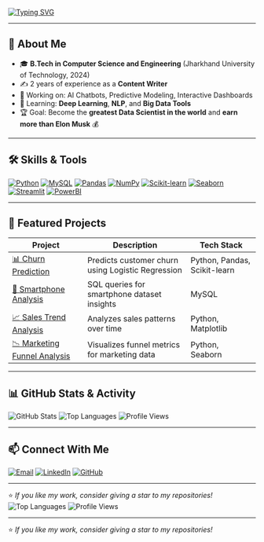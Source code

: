 <!-- Typing Animation -->
[![Typing SVG](https://readme-typing-svg.herokuapp.com?size=24&color=00F700&width=600&lines=Hi+I'm+Manish+%F0%9F%91%8B;Aspiring+Data+Scientist+%F0%9F%92%BB;Machine+Learning+Enthusiast+%F0%9F%93%8A;AI+Explorer+%F0%9F%9A%80)](https://git.io/typing-svg)

---

## 🚀 About Me
- 🎓 **B.Tech in Computer Science and Engineering** (Jharkhand University of Technology, 2024)
- ✍️ 2 years of experience as a **Content Writer**
- 🔭 Working on: AI Chatbots, Predictive Modeling, Interactive Dashboards
- 🌱 Learning: **Deep Learning**, **NLP**, and **Big Data Tools**
- 🏆 Goal: Become the **greatest Data Scientist in the world** and **earn more than Elon Musk** 💰

---

## 🛠 Skills & Tools
[![Python](https://img.shields.io/badge/Python-3776AB?style=for-the-badge&logo=python&logoColor=white)](https://www.python.org/)
[![MySQL](https://img.shields.io/badge/MySQL-003B57?style=for-the-badge&logo=database&logoColor=white)]()
[![Pandas](https://img.shields.io/badge/Pandas-150458?style=for-the-badge&logo=pandas&logoColor=white)]()
[![NumPy](https://img.shields.io/badge/NumPy-013243?style=for-the-badge&logo=numpy&logoColor=white)]()
[![Scikit-learn](https://img.shields.io/badge/Scikit--learn-F7931E?style=for-the-badge&logo=scikit-learn&logoColor=white)]()
[![Seaborn](https://img.shields.io/badge/Seaborn-000000?style=for-the-badge&logo=flask&logoColor=white)]()
[![Streamlit](https://img.shields.io/badge/Streamlit-FF4B4B?style=for-the-badge&logo=streamlit&logoColor=white)]()
[![PowerBI](https://img.shields.io/badge/Power%20BI-F2C811?style=for-the-badge&logo=powerbi&logoColor=black)]()

---

## 📌 Featured Projects
| Project | Description | Tech Stack |
|---------|-------------|------------|
| [📊 Churn Prediction](https://github.com/Manishdatasci/churn-prediction) | Predicts customer churn using Logistic Regression | Python, Pandas, Scikit-learn |
| [📱 Smartphone Analysis](https://github.com/Manishdatasci/smartphone-analysis) | SQL queries for smartphone dataset insights | MySQL |
| [📈 Sales Trend Analysis](https://github.com/Manishdatasci/sales-trend-analysis) | Analyzes sales patterns over time | Python, Matplotlib |
| [📉 Marketing Funnel Analysis](https://github.com/Manishdatasci/marketing-funnel-analysis) | Visualizes funnel metrics for marketing data | Python, Seaborn |

---

## 📊 GitHub Stats & Activity
![GitHub Stats](https://github-readme-stats.vercel.app/api?username=Manishdatasci&show_icons=true&theme=radical)
![Top Languages](https://github-readme-stats.vercel.app/api/top-langs/?username=Manishdatasci&layout=compact&theme=radical)
![Profile Views](https://komarev.com/ghpvc/?username=Manishdatasci&color=blue)

---

## 📫 Connect With Me
[![Email](https://img.shields.io/badge/Email-D14836?style=for-the-badge&logo=gmail&logoColor=white)](mailto:manishkumar764505@gmail.com)
[![LinkedIn](https://img.shields.io/badge/LinkedIn-0077B5?style=for-the-badge&logo=linkedin&logoColor=white)](https://www.linkedin.com/in/manish-kumar-487121268)
[![GitHub](https://img.shields.io/badge/GitHub-100000?style=for-the-badge&logo=github&logoColor=white)](https://github.com/Manishdatasci)

---

⭐ *If you like my work, consider giving a star to my repositories!*
![Top Languages](https://github-readme-stats.vercel.app/api/top-langs/?username=Manishdatasci&layout=compact&theme=radical)
![Profile Views](https://komarev.com/ghpvc/?username=Manishdatasci&color=blue)

---
⭐ *If you like my work, consider giving a star to my repositories!*

<!--
**Manishdatasci/Manishdatasci** is a ✨ _special_ ✨ repository because its `README.md` (this file) appears on your GitHub profile.

Here are some ideas to get you started:

- 🔭 I’m currently working on ...
- 🌱 I’m currently learning ...
- 👯 I’m looking to collaborate on ...
- 🤔 I’m looking for help with ...
- 💬 Ask me about ...
- 📫 How to reach me: ...
- 😄 Pronouns: ...
- ⚡ Fun fact: ...
-->
